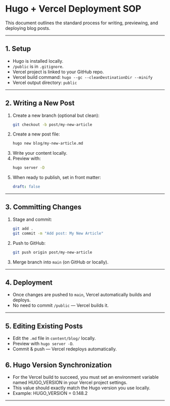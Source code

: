 # Hugo + Vercel Deployment SOP

This document outlines the standard process for writing, previewing, and deploying blog posts.

---

## 1. Setup
- Hugo is installed locally.
- `/public` is in `.gitignore`.
- Vercel project is linked to your GitHub repo.
- Vercel build command: `hugo --gc --cleanDestinationDir --minify`
- Vercel output directory: `public`

---

## 2. Writing a New Post
1. Create a new branch (optional but clean):
   ```bash
   git checkout -b post/my-new-article
   ```
2. Create a new post file:
   ```bash
   hugo new blog/my-new-article.md
   ```
3. Write your content locally.
4. Preview with:
   ```bash
   hugo server -D
   ```
5. When ready to publish, set in front matter:
   ```yaml
   draft: false
   ```

---

## 3. Committing Changes
1. Stage and commit:
   ```bash
   git add .
   git commit -m "Add post: My New Article"
   ```
2. Push to GitHub:
   ```bash
   git push origin post/my-new-article
   ```
3. Merge branch into `main` (on GitHub or locally).

---

## 4. Deployment
- Once changes are pushed to `main`, Vercel automatically builds and deploys.
- No need to commit `/public` — Vercel builds it.

---

## 5. Editing Existing Posts
- Edit the `.md` file in `content/blog/` locally.
- Preview with `hugo server -D`.
- Commit & push — Vercel redeploys automatically.

## 6. Hugo Version Synchronization

- For the Vercel build to succeed, you must set an environment variable named HUGO_VERSION in your Vercel project settings.  
- This value should exactly match the Hugo version you use locally.
- Example: HUGO_VERSION = 0.148.2
---